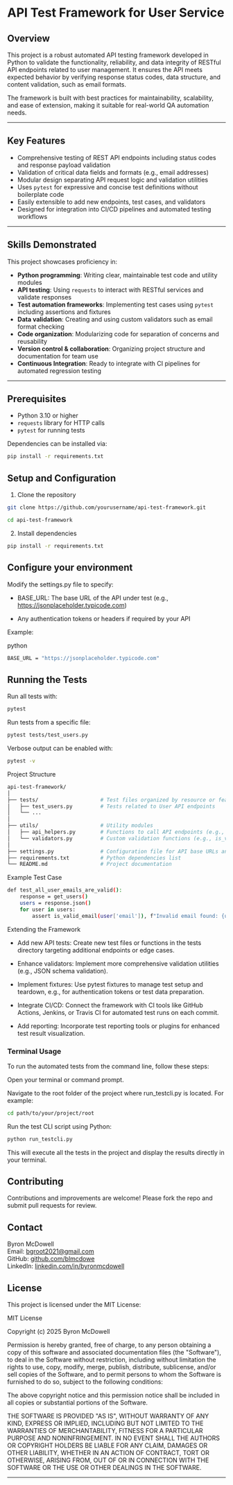 # API Test Framework for User Service

## Overview

This project is a robust automated API testing framework developed in Python to validate the functionality, reliability, and data integrity of RESTful API endpoints related to user management. It ensures the API meets expected behavior by verifying response status codes, data structure, and content validation, such as email formats.

The framework is built with best practices for maintainability, scalability, and ease of extension, making it suitable for real-world QA automation needs.

---

## Key Features

- Comprehensive testing of REST API endpoints including status codes and response payload validation
- Validation of critical data fields and formats (e.g., email addresses)
- Modular design separating API request logic and validation utilities
- Uses `pytest` for expressive and concise test definitions without boilerplate code
- Easily extensible to add new endpoints, test cases, and validators
- Designed for integration into CI/CD pipelines and automated testing workflows

---

## Skills Demonstrated

This project showcases proficiency in:

- **Python programming**: Writing clear, maintainable test code and utility modules
- **API testing**: Using `requests` to interact with RESTful services and validate responses
- **Test automation frameworks**: Implementing test cases using `pytest` including assertions and fixtures
- **Data validation**: Creating and using custom validators such as email format checking
- **Code organization**: Modularizing code for separation of concerns and reusability
- **Version control & collaboration**: Organizing project structure and documentation for team use
- **Continuous Integration**: Ready to integrate with CI pipelines for automated regression testing

---

## Prerequisites

- Python 3.10 or higher
- `requests` library for HTTP calls
- `pytest` for running tests

Dependencies can be installed via:

```bash
pip install -r requirements.txt
```
## Setup and Configuration
1. Clone the repository
```bash
git clone https://github.com/yourusername/api-test-framework.git

cd api-test-framework
```
2. Install dependencies

```bash
pip install -r requirements.txt
```

## Configure your environment

Modify the settings.py file to specify:

* BASE_URL: The base URL of the API under test (e.g., https://jsonplaceholder.typicode.com)

* Any authentication tokens or headers if required by your API

Example:

python
```bash
BASE_URL = "https://jsonplaceholder.typicode.com"
```

## Running the Tests
Run all tests with:

```bash
pytest
```
Run tests from a specific file:
```bash
pytest tests/test_users.py
```
Verbose output can be enabled with:

```bash
pytest -v
```

Project Structure
```bash
api-test-framework/
│
├── tests/                    # Test files organized by resource or feature
│   ├── test_users.py         # Tests related to User API endpoints
│   └── ...                  
│
├── utils/                    # Utility modules
│   ├── api_helpers.py        # Functions to call API endpoints (e.g., get_users)
│   └── validators.py         # Custom validation functions (e.g., is_valid_email)
│
├── settings.py               # Configuration file for API base URLs and tokens
├── requirements.txt          # Python dependencies list
└── README.md                 # Project documentation
```
Example Test Case
```bash
def test_all_user_emails_are_valid():
    response = get_users()
    users = response.json()
    for user in users:
        assert is_valid_email(user['email']), f"Invalid email found: {user['email']}"      
```
Extending the Framework

* Add new API tests: Create new test files or functions in the tests directory targeting additional endpoints or edge cases.

* Enhance validators: Implement more comprehensive validation utilities (e.g., JSON schema validation).

* Implement fixtures: Use pytest fixtures to manage test setup and teardown, e.g., for authentication tokens or test data preparation.

* Integrate CI/CD: Connect the framework with CI tools like GitHub Actions, Jenkins, or Travis CI for automated test runs on each commit.

* Add reporting: Incorporate test reporting tools or plugins for enhanced test result visualization.

### Terminal Usage

To run the automated tests from the command line, follow these steps:

Open your terminal or command prompt.

Navigate to the root folder of the project where run_testcli.py is located. For example:

```bash
cd path/to/your/project/root
```

Run the test CLI script using Python:

```bash
python run_testcli.py
```
This will execute all the tests in the project and display the results directly in your terminal.
## Contributing
Contributions and improvements are welcome! Please fork the repo and submit pull requests for review.

## Contact
Byron McDowell  
Email: [bgroot2021@gmail.com](mailto:bgroot2021@gmail.com)  
GitHub: [github.com/blmcdowe](https://github.com/blmcdowe)  
LinkedIn: [linkedin.com/in/byronmcdowell](https://linkedin.com/in/byronmcdowell)


## License

This project is licensed under the MIT License:

MIT License

Copyright (c) 2025 Byron McDowell

Permission is hereby granted, free of charge, to any person obtaining a copy
of this software and associated documentation files (the "Software"), to deal
in the Software without restriction, including without limitation the rights
to use, copy, modify, merge, publish, distribute, sublicense, and/or sell
copies of the Software, and to permit persons to whom the Software is
furnished to do so, subject to the following conditions:

The above copyright notice and this permission notice shall be included in all
copies or substantial portions of the Software.

THE SOFTWARE IS PROVIDED "AS IS", WITHOUT WARRANTY OF ANY KIND, EXPRESS OR
IMPLIED, INCLUDING BUT NOT LIMITED TO THE WARRANTIES OF MERCHANTABILITY,
FITNESS FOR A PARTICULAR PURPOSE AND NONINFRINGEMENT. IN NO EVENT SHALL THE
AUTHORS OR COPYRIGHT HOLDERS BE LIABLE FOR ANY CLAIM, DAMAGES OR OTHER
LIABILITY, WHETHER IN AN ACTION OF CONTRACT, TORT OR OTHERWISE, ARISING FROM,
OUT OF OR IN CONNECTION WITH THE SOFTWARE OR THE USE OR OTHER DEALINGS IN THE
SOFTWARE.




---





